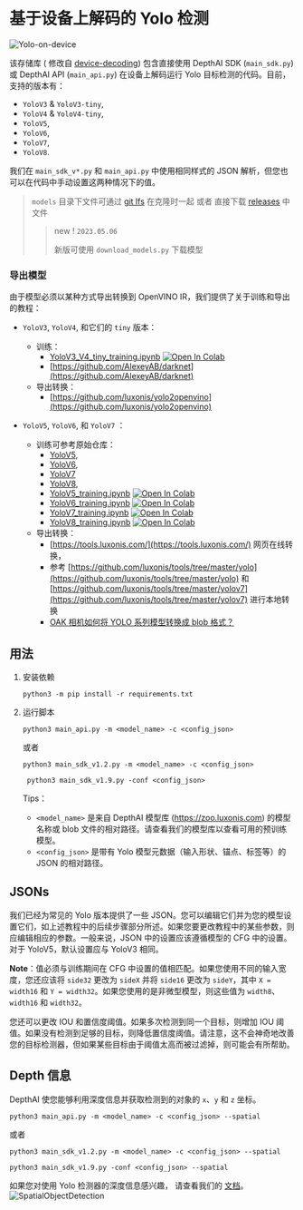 # 基于设备上解码的 Yolo 检测

![Yolo-on-device](https://user-images.githubusercontent.com/56075061/144863222-a52be87e-b1f0-4a0a-b39b-f865bbb6e4a4.png)

该存储库 (
修改自 [device-decoding](https://github.com/luxonis/depthai-experiments/tree/master/gen2-yolo/device-decoding))
包含直接使用 DepthAI SDK (`main_sdk.py`) 或 DepthAI API (`main_api.py`) 在设备上解码运行 Yolo 目标检测的代码。目前，支持的版本有：

* `YoloV3` & `YoloV3-tiny`,
* `YoloV4` & `YoloV4-tiny`,
* `YoloV5`,
* `YoloV6`,
* `YoloV7`,
* `YoloV8`.

我们在 `main_sdk_v*.py` 和 `main_api.py` 中使用相同样式的 JSON 解析，但您也可以在代码中手动设置这两种情况下的值。

> `models`
> 目录下文件可通过
> [git lfs](https://support.huaweicloud.com/usermanual-codehub/devcloud_hlp_0960.html#devcloud_hlp_0960__section286116283444)
> 在克隆时一起 或者 直接下载 [releases](https://github.com/richard-xx/DepthAI_Yolo/releases/tag/v0.1.0) 中文件
>
>> new ! `2023.05.06`
>> 
>> 新版可使用 `download_models.py` 下载模型

### 导出模型

由于模型必须以某种方式导出转换到 OpenVINO IR，我们提供了关于训练和导出的教程：

* `YoloV3`, `YoloV4`, 和它们的 `tiny` 版本：
    * 训练：
        * [YoloV3_V4_tiny_training.ipynb](https://github.com/luxonis/depthai-ml-training/blob/master/colab-notebooks/YoloV3_V4_tiny_training.ipynb) [![Open In Colab](https://colab.research.google.com/assets/colab-badge.svg)](https://colab.research.google.com/github/luxonis/depthai-ml-training/blob/master/colab-notebooks/YoloV3_V4_tiny_training.ipynb)
        * [https://github.com/AlexeyAB/darknet](https://github.com/AlexeyAB/darknet)
    * 导出转换：
        * [https://github.com/luxonis/yolo2openvino](https://github.com/luxonis/yolo2openvino)

* `YoloV5`, `YoloV6`, 和 `YoloV7` ：
    * 训练可参考原始仓库：
        * [YoloV5](https://github.com/ultralytics/yolov5),
        * [YoloV6](https://github.com/meituan/YOLOv6),
        * [YoloV7](https://github.com/WongKinYiu/yolov7)
        * [YoloV8](https://github.com/ultralytics/ultralytics),
        * [YoloV5_training.ipynb](https://github.com/luxonis/depthai-ml-training/blob/master/colab-notebooks/YoloV5_training.ipynb) [![Open In Colab](https://colab.research.google.com/assets/colab-badge.svg)](https://colab.research.google.com/github/luxonis/depthai-ml-training/blob/master/colab-notebooks/YoloV5_training.ipynb)
        * [YoloV6_training.ipynb](https://github.com/luxonis/depthai-ml-training/blob/master/colab-notebooks/YoloV6_training.ipynb) [![Open In Colab](https://colab.research.google.com/assets/colab-badge.svg)](https://colab.research.google.com/github/luxonis/depthai-ml-training/blob/master/colab-notebooks/YoloV6_training.ipynb)
        * [YoloV7_training.ipynb](https://github.com/luxonis/depthai-ml-training/blob/master/colab-notebooks/YoloV7_training.ipynb) [![Open In Colab](https://colab.research.google.com/assets/colab-badge.svg)](https://colab.research.google.com/github/luxonis/depthai-ml-training/blob/master/colab-notebooks/YoloV7_training.ipynb)
        * [YoloV8_training.ipynb](https://github.com/luxonis/depthai-ml-training/blob/master/colab-notebooks/YoloV8_training.ipynb) [![Open In Colab](https://colab.research.google.com/assets/colab-badge.svg)](https://colab.research.google.com/github/luxonis/depthai-ml-training/blob/master/colab-notebooks/YoloV8_training.ipynb)
    * 导出转换：
        * [https://tools.luxonis.com/](https://tools.luxonis.com/)
          网页在线转换，
        * 参考 [https://github.com/luxonis/tools/tree/master/yolo](https://github.com/luxonis/tools/tree/master/yolo)
          和 [https://github.com/luxonis/tools/tree/master/yolov7](https://github.com/luxonis/tools/tree/master/yolov7)
          进行本地转换
        * [OAK 相机如何将 YOLO 系列模型转换成 blob 格式？](https://www.oakchina.cn/tag/yolo/)

## 用法

1. 安装依赖
    ```shell
    python3 -m pip install -r requirements.txt
    ```
2. 运行脚本
    ```shell
    python3 main_api.py -m <model_name> -c <config_json>
    ```
   或者
    ```shell
    python3 main_sdk_v1.2.py -m <model_name> -c <config_json>
    ```
   ```shell
    python3 main_sdk_v1.9.py -conf <config_json>
    ```
   Tips：

    * `<model_name>` 是来自 DepthAI 模型库 (https://zoo.luxonis.com) 的模型名称或 blob 文件的相对路径。请查看我们的模型库以查看可用的预训练模型。
    * `<config_json>` 是带有 Yolo 模型元数据（输入形状、锚点、标签等）的 JSON 的相对路径。

## JSONs

我们已经为常见的 Yolo 版本提供了一些 JSON。您可以编辑它们并为您的模型设置它们，如上述教程中的后续步骤部分所述。如果您要更改教程中的某些参数，则应编辑相应的参数。一般来说，JSON
中的设置应该遵循模型的 CFG 中的设置。对于 YoloV5，默认设置应与 YoloV3 相同。

**Note**：值必须与训练期间在 CFG 中设置的值相匹配。如果您使用不同的输入宽度，您还应该将 `side32` 更改为 `sideX`
并将 `side16` 更改为 `sideY`，其中 `X = width16` 和 `Y = width32`。如果您使用的是非微型模型，则这些值为 `width8`、`width16`
和 `width32`。

您还可以更改 IOU 和置信度阈值。如果多次检测到同一个目标，则增加 IOU
阈值。如果没有检测到足够的目标，则降低置信度阈值。请注意，这不会神奇地改善您的目标检测器，但如果某些目标由于阈值太高而被过滤掉，则可能会有所帮助。

## Depth 信息

DepthAI 使您能够利用深度信息并获取检测到的对象的 `x`、`y` 和 `z` 坐标。

```shell
python3 main_api.py -m <model_name> -c <config_json> --spatial
```

或者

```shell
python3 main_sdk_v1.2.py -m <model_name> -c <config_json> --spatial

```

```shell
python3 main_sdk_v1.9.py -conf <config_json> --spatial
```

如果您对使用 Yolo 检测器的深度信息感兴趣，
请查看我们的 [文档](https://docs.oakchina.cn/projects/api/samples/SpatialDetection/spatial_tiny_yolo.html)。
![SpatialObjectDetection](https://user-images.githubusercontent.com/56075061/144864639-4519699e-d3da-4172-b66b-0495ea11317e.png)